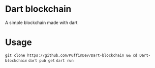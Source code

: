 # Dart blockchain
A simple blockchain made with dart

# Usage
`git clone https://github.com/PuffinDev/Dart-blockchain && cd Dart-blockchain`
`dart pub get`
`dart run`
